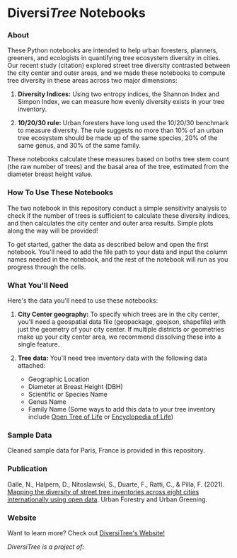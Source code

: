 # Diversi*Tree* Notebooks
### About
These Python notebooks are intended to help urban foresters, planners, greeners, and ecologists in quantifying tree ecosystem diversity in cities. Our recent study (citation) explored street tree diversity contrasted between the city center and outer areas, and we made these notebooks to compute tree diversity in these areas across two major dimensions:

1. **Diversity Indices:** Using two entropy indices, the Shannon Index and Simpon Index, we can measure how evenly diversity exists in your tree inventory.

2. **10/20/30 rule:** Urban foresters have long used the 10/20/30 benchmark to measure diversity. The rule suggests no more than 10% of an urban tree ecosystem should be made up of the same species, 20% of the same genus, and 30% of the same family.

These notebooks calculate these measures based on boths tree stem count (the raw number of trees) and the basal area of the tree, estimated from the diameter breast height value. 

### How To Use These Notebooks
The two notebook in this repository conduct a simple sensitivity analysis to check if the number of trees is sufficient to calculate these diversity indices, and then calculates the city center and outer area results. Simple plots along the way will be provided! 

To get started, gather the data as described below and open the first notebook. You'll need to add the file path to your data and input the column names needed in the notebook, and the rest of the notebook will run as you progress through the cells. 

### What You'll Need
Here's the data you'll need to use these notebooks:
1. **City Center geography:** To specify which trees are in the city center, you'll need a geospatial data file (geopackage, geojson, shapefile) with just the geometry of your city center. If multiple districts or geometries make up your city center area, we recommend dissolving these into a single feature.

2. **Tree data:** You'll need tree inventory data with the following data attached:
    * Geographic Location
    * Diameter at Breast Height (DBH)
    * Scientific or Species Name
    * Genus Name
    * Family Name (Some ways to add this data to your tree inventory include [Open Tree of Life](https://opentreeoflife.github.io/) or [Encyclopedia of Life](https://eol.org/))
### Sample Data

Cleaned sample data for Paris, France is provided in this repository. 

### Publication

Galle, N., Halpern, D., Nitoslawski, S., Duarte, F., Ratti, C., & Pilla, F. (2021). [Mapping the diversity of street tree inventories across eight cities internationally using open data](https://senseable.mit.edu/papers/pdf/20210325_Galle-etal_MappingDiversity_UFUG.pdf). Urban Forestry and Urban Greening.

### Website

Want to learn more? Check out [DiversiTree's Website!](https://diversitree.netlify.app/)

_DiversiTree is a project of:_
